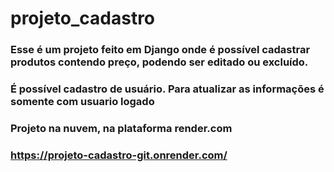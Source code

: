 # projeto_cadastro

### Esse é um projeto feito em Django onde é possível cadastrar produtos contendo preço, podendo ser editado ou excluído.

### É possível cadastro de usuário. Para atualizar as informações é somente com usuario logado

### Projeto na nuvem, na plataforma render.com

### https://projeto-cadastro-git.onrender.com/
